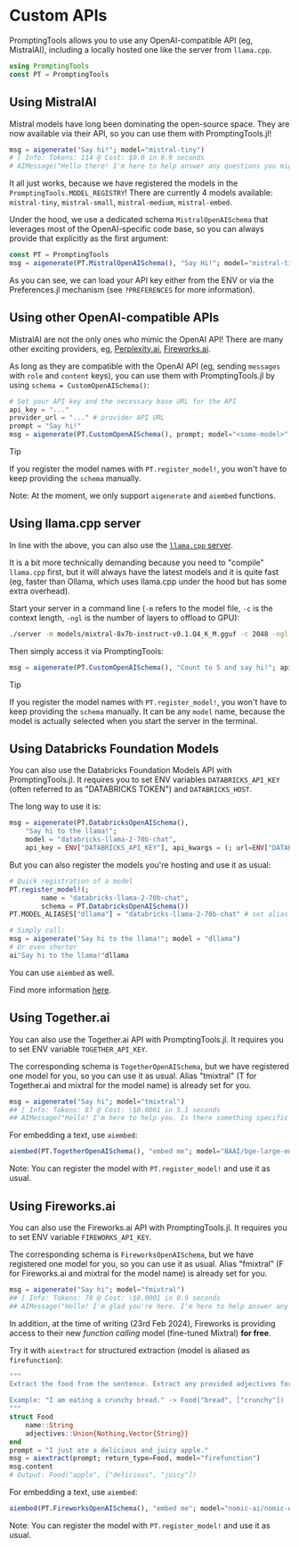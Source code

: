 # Custom APIs

PromptingTools allows you to use any OpenAI-compatible API (eg, MistralAI), including a locally hosted one like the server from `llama.cpp`.

````julia
using PromptingTools
const PT = PromptingTools
````

## Using MistralAI

Mistral models have long been dominating the open-source space. They are now available via their API, so you can use them with PromptingTools.jl!

```julia
msg = aigenerate("Say hi!"; model="mistral-tiny")
# [ Info: Tokens: 114 @ Cost: $0.0 in 0.9 seconds
# AIMessage("Hello there! I'm here to help answer any questions you might have, or assist you with tasks to the best of my abilities. How can I be of service to you today? If you have a specific question, feel free to ask and I'll do my best to provide accurate and helpful information. If you're looking for general assistance, I can help you find resources or information on a variety of topics. Let me know how I can help.")
```

It all just works, because we have registered the models in the `PromptingTools.MODEL_REGISTRY`! There are currently 4 models available: `mistral-tiny`, `mistral-small`, `mistral-medium`, `mistral-embed`.

Under the hood, we use a dedicated schema `MistralOpenAISchema` that leverages most of the OpenAI-specific code base, so you can always provide that explicitly as the first argument:

```julia
const PT = PromptingTools
msg = aigenerate(PT.MistralOpenAISchema(), "Say Hi!"; model="mistral-tiny", api_key=ENV["MISTRAL_API_KEY"])
```
As you can see, we can load your API key either from the ENV or via the Preferences.jl mechanism (see `?PREFERENCES` for more information).

## Using other OpenAI-compatible APIs

MistralAI are not the only ones who mimic the OpenAI API!
There are many other exciting providers, eg, [Perplexity.ai](https://docs.perplexity.ai/), [Fireworks.ai](https://app.fireworks.ai/).

As long as they are compatible with the OpenAI API (eg, sending `messages` with `role` and `content` keys), you can use them with PromptingTools.jl by using `schema = CustomOpenAISchema()`:

```julia
# Set your API key and the necessary base URL for the API
api_key = "..."
provider_url = "..." # provider API URL
prompt = "Say hi!"
msg = aigenerate(PT.CustomOpenAISchema(), prompt; model="<some-model>", api_key, api_kwargs=(; url=provider_url))
```

> [!TIP]
> If you register the model names with `PT.register_model!`, you won't have to keep providing the `schema` manually.

Note: At the moment, we only support `aigenerate` and `aiembed` functions.

## Using llama.cpp server

In line with the above, you can also use the [`llama.cpp` server](https://github.com/ggerganov/llama.cpp/blob/master/examples/server/README.md). 

It is a bit more technically demanding because you need to "compile" `llama.cpp` first, but it will always have the latest models and it is quite fast (eg, faster than Ollama, which uses llama.cpp under the hood but has some extra overhead).

Start your server in a command line (`-m` refers to the model file, `-c` is the context length, `-ngl` is the number of layers to offload to GPU):

```bash
./server -m models/mixtral-8x7b-instruct-v0.1.Q4_K_M.gguf -c 2048 -ngl 99
```

Then simply access it via PromptingTools:

```julia
msg = aigenerate(PT.CustomOpenAISchema(), "Count to 5 and say hi!"; api_kwargs=(; url="http://localhost:8080/v1"))
```

> [!TIP]
> If you register the model names with `PT.register_model!`, you won't have to keep providing the `schema` manually. It can be any `model` name, because the model is actually selected when you start the server in the terminal.

## Using Databricks Foundation Models

You can also use the Databricks Foundation Models API with PromptingTools.jl. 
It requires you to set ENV variables `DATABRICKS_API_KEY` (often referred to as "DATABRICKS TOKEN") and `DATABRICKS_HOST`.

The long way to use it is:
```julia
msg = aigenerate(PT.DatabricksOpenAISchema(),
    "Say hi to the llama!";
    model = "databricks-llama-2-70b-chat",
    api_key = ENV["DATABRICKS_API_KEY"], api_kwargs = (; url=ENV["DATABRICKS_HOST"]))
```

But you can also register the models you're hosting and use it as usual:
```julia
# Quick registration of a model
PT.register_model!(;
        name = "databricks-llama-2-70b-chat",
        schema = PT.DatabricksOpenAISchema())
PT.MODEL_ALIASES["dllama"] = "databricks-llama-2-70b-chat" # set alias to make your life easier

# Simply call:
msg = aigenerate("Say hi to the llama!"; model = "dllama")
# Or even shorter
ai"Say hi to the llama!"dllama
```

You can use `aiembed` as well.

Find more information [here](https://docs.databricks.com/en/machine-learning/foundation-models/api-reference.html).

## Using Together.ai

You can also use the Together.ai API with PromptingTools.jl.
It requires you to set ENV variable `TOGETHER_API_KEY`.

The corresponding schema is `TogetherOpenAISchema`, but we have registered one model for you, so you can use it as usual.
Alias "tmixtral" (T for Together.ai and mixtral for the model name) is already set for you.

```julia
msg = aigenerate("Say hi"; model="tmixtral")
## [ Info: Tokens: 87 @ Cost: \$0.0001 in 5.1 seconds
## AIMessage("Hello! I'm here to help you. Is there something specific you'd like to know or discuss? I can provide information on a wide range of topics, assist with tasks, and even engage in a friendly conversation. Let me know how I can best assist you today.")
```

For embedding a text, use `aiembed`:

```julia
aiembed(PT.TogetherOpenAISchema(), "embed me"; model="BAAI/bge-large-en-v1.5")
```
Note: You can register the model with `PT.register_model!` and use it as usual.

## Using Fireworks.ai

You can also use the Fireworks.ai API with PromptingTools.jl.
It requires you to set ENV variable `FIREWORKS_API_KEY`.

The corresponding schema is `FireworksOpenAISchema`, but we have registered one model for you, so you can use it as usual.
Alias "fmixtral" (F for Fireworks.ai and mixtral for the model name) is already set for you.

```julia
msg = aigenerate("Say hi"; model="fmixtral")
## [ Info: Tokens: 78 @ Cost: \$0.0001 in 0.9 seconds
## AIMessage("Hello! I'm glad you're here. I'm here to help answer any questions you have to the best of my ability. Is there something specific you'd like to know or discuss? I can assist with a wide range of topics, so feel free to ask me anything!")
```

In addition, at the time of writing (23rd Feb 2024), Fireworks is providing access to their new _function calling_ model (fine-tuned Mixtral) **for free**. 

Try it with `aiextract` for structured extraction (model is aliased as `firefunction`):

```julia
"""
Extract the food from the sentence. Extract any provided adjectives for the food as well.

Example: "I am eating a crunchy bread." -> Food("bread", ["crunchy"])
"""
struct Food
    name::String
    adjectives::Union{Nothing,Vector{String}}
end
prompt = "I just ate a delicious and juicy apple."
msg = aiextract(prompt; return_type=Food, model="firefunction")
msg.content
# Output: Food("apple", ["delicious", "juicy"])
```

For embedding a text, use `aiembed`:

```julia
aiembed(PT.FireworksOpenAISchema(), "embed me"; model="nomic-ai/nomic-embed-text-v1.5")
```
Note: You can register the model with `PT.register_model!` and use it as usual.
